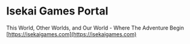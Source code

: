 # Isekai Games Portal

This World, Other Worlds, and Our World - Where The Adventure Begin
[https://isekaigames.com](https://isekaigames.com)
